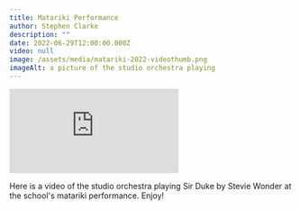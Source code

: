 ```yaml
---
title: Matariki Performance
author: Stephen Clarke
description: ""
date: 2022-06-29T12:00:00.000Z
video: null
image: /assets/media/matariki-2022-videothumb.png
imageAlt: a picture of the studio orchestra playing
---
```

<div class="video-container"><div class="video-embed-container"><iframe class="video-embed" src="https://www.youtube.com/embed/-oWROqN5e0s" title="YouTube video player" frameborder="0" allow="accelerometer; autoplay; clipboard-write; encrypted-media; gyroscope; picture-in-picture" allowfullscreen></iframe></div></div>

Here is a video of the studio orchestra playing Sir Duke by Stevie Wonder at the school's matariki performance. Enjoy!

